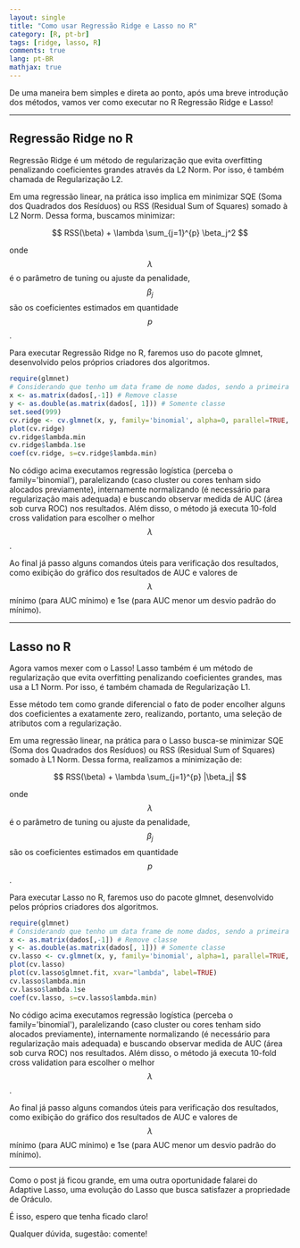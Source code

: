 ```yaml
---
layout: single
title: "Como usar Regressão Ridge e Lasso no R"
category: [R, pt-br]
tags: [ridge, lasso, R]
comments: true
lang: pt-BR
mathjax: true
---
```


De uma maneira bem simples e direta ao ponto, após uma breve introdução dos métodos, vamos ver como executar no R Regressão Ridge e Lasso!

<script src="https://cdn.mathjax.org/mathjax/latest/MathJax.js?config=TeX-AMS-MML_HTMLorMML" type="text/javascript"></script>

---

## Regressão Ridge no R

Regressão Ridge é um método de regularização que evita overfitting penalizando coeficientes grandes através da L2 Norm. Por isso, é também chamada de Regularização L2.

Em uma regressão linear, na prática isso implica em minimizar SQE (Soma dos Quadrados dos Resíduos) ou RSS (Residual Sum of Squares) somado à L2 Norm. Dessa forma, buscamos minimizar:

$$ RSS(\beta) + \lambda \sum_{j=1}^{p} \beta_j^2 $$

onde $$\lambda$$ é o parâmetro de tuning ou ajuste da penalidade, $$\beta_j$$ são os coeficientes estimados em quantidade $$p$$.

Para executar Regressão Ridge no R, faremos uso do pacote glmnet, desenvolvido pelos próprios criadores dos algoritmos.

```R
require(glmnet)
# Considerando que tenho um data frame de nome dados, sendo a primeira coluna a classe
x <- as.matrix(dados[,-1]) # Remove classe
y <- as.double(as.matrix(dados[, 1])) # Somente classe
set.seed(999)
cv.ridge <- cv.glmnet(x, y, family='binomial', alpha=0, parallel=TRUE, standardize=TRUE, type.measure='auc')
plot(cv.ridge)
cv.ridge$lambda.min
cv.ridge$lambda.1se
coef(cv.ridge, s=cv.ridge$lambda.min)
```

No código acima executamos regressão logística (perceba o family='binomial'), paralelizando (caso cluster ou cores tenham sido alocados previamente), internamente normalizando (é necessário para regularização mais adequada) e buscando observar medida de AUC (área sob curva ROC) nos resultados. Além disso, o método já executa 10-fold cross validation para escolher o melhor $$\lambda$$.

Ao final já passo alguns comandos úteis para verificação dos resultados, como exibição do gráfico dos resultados de AUC e valores de $$\lambda$$ mínimo (para AUC mínimo) e 1se (para AUC menor um desvio padrão do mínimo).

---

## Lasso no R

Agora vamos mexer com o Lasso! Lasso também é um método de regularização que evita overfitting penalizando coeficientes grandes, mas usa a L1 Norm. Por isso, é também chamada de Regularização L1.

Esse método tem como grande diferencial o fato de poder encolher alguns dos coeficientes a exatamente zero, realizando, portanto, uma seleção de atributos com a regularização.

Em uma regressão linear, na prática para o Lasso busca-se minimizar SQE (Soma dos Quadrados dos Resíduos) ou RSS (Residual Sum of Squares) somado à L1 Norm. Dessa forma, realizamos a minimização de:

$$ RSS(\beta) + \lambda \sum_{j=1}^{p} |\beta_j| $$

onde $$\lambda$$ é o parâmetro de tuning ou ajuste da penalidade, $$\beta_j$$ são os coeficientes estimados em quantidade $$p$$.

Para executar Lasso no R, faremos uso do pacote glmnet, desenvolvido pelos próprios criadores dos algoritmos.

```R
require(glmnet)
# Considerando que tenho um data frame de nome dados, sendo a primeira coluna a classe
x <- as.matrix(dados[,-1]) # Remove classe
y <- as.double(as.matrix(dados[, 1])) # Somente classe
cv.lasso <- cv.glmnet(x, y, family='binomial', alpha=1, parallel=TRUE, standardize=TRUE, type.measure='auc')
plot(cv.lasso)
plot(cv.lasso$glmnet.fit, xvar="lambda", label=TRUE)
cv.lasso$lambda.min
cv.lasso$lambda.1se
coef(cv.lasso, s=cv.lasso$lambda.min)
```

No código acima executamos regressão logística (perceba o family='binomial'), paralelizando (caso cluster ou cores tenham sido alocados previamente), internamente normalizando (é necessário para regularização mais adequada) e buscando observar medida de AUC (área sob curva ROC) nos resultados. Além disso, o método já executa 10-fold cross validation para escolher o melhor $$\lambda$$.

Ao final já passo alguns comandos úteis para verificação dos resultados, como exibição do gráfico dos resultados de AUC e valores de $$\lambda$$ mínimo (para AUC mínimo) e 1se (para AUC menor um desvio padrão do mínimo).

---

Como o post já ficou grande, em uma outra oportunidade falarei do Adaptive Lasso, uma evolução do Lasso que busca satisfazer a propriedade de Oráculo.


É isso, espero que tenha ficado claro!

Qualquer dúvida, sugestão: comente!
